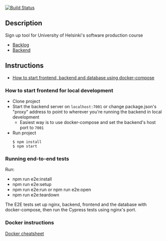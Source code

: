 [![Build Status](https://travis-ci.org/ohtuprojekti-ilmo/ohtuilmo-frontend.svg?branch=master)](https://travis-ci.org/ohtuprojekti-ilmo/ohtuilmo-frontend)

## Description

Sign up tool for University of Helsinki's software production course

- [Backlog](https://trello.com/b/Wv50WMSA/backlog)
- [Backend](https://github.com/ohtuprojekti-ilmo/ohtuilmo-backend)

## Instructions
- [How to start frontend, backend and database using docker-compose](https://github.com/ohtuprojekti-ilmo/ohtuilmo-frontend/wiki)

### How to start frontend for local development
- Clone project
- Start the backend server on `localhost:7001` or change package.json's "proxy" address to point to wherever you're running the backend in local development
    - Easiest way is to use docker-compose and set the backend's host port to `7001`
- Run project
    ```
    $ npm install
    $ npm start
    ```

### Running end-to-end tests
Run:
- npm run e2e:install
- npm run e2e:setup
- npm run e2e:run or npm run e2e:open
- npm run e2e:teardown

The E2E tests set up nginx, backend, frontend and the database with docker-compose, then run the Cypress tests using nginx's port.

### Docker instructions

[Docker cheatsheet](https://github.com/jexniemi/Docker-cheat-page/wiki)


